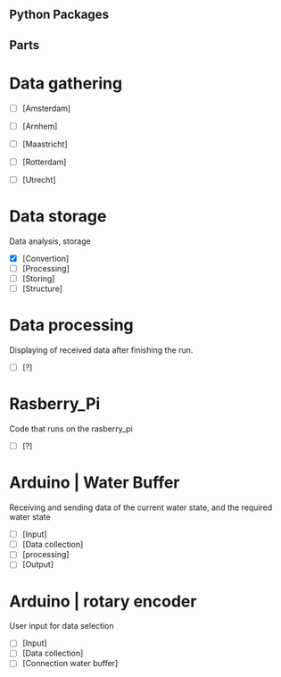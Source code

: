 ## Python Packages


## Parts


# Data gathering
- [ ] [Amsterdam]
- [ ] [Arnhem]
- [ ] [Maastricht]
- [ ] [Rotterdam]
- [ ] [Utrecht]


# Data storage
Data analysis, storage
- [X] [Convertion]
- [ ] [Processing]
- [ ] [Storing]
- [ ] [Structure]

# Data processing
Displaying of received data after finishing the run.
- [ ] [?]

# Rasberry_Pi
Code that runs on the rasberry_pi
- [ ] [?]

# Arduino | Water Buffer
Receiving and sending data of the current water state, and the required water state
- [ ] [Input]
- [ ] [Data collection]
- [ ] [processing]
- [ ] [Output]

# Arduino | rotary encoder
User input for data selection
- [ ] [Input]
- [ ] [Data collection]
- [ ] [Connection water buffer]